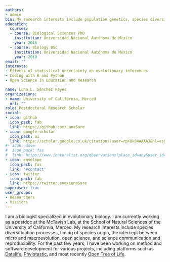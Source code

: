 ```yaml
---
authors:
- admin
bio: My research interests include population genetics, species diversification, phylogenies, timing of species origin, open science, and science communication and reproducibility.
education:
  courses:
  - course: Biological Sciences PhD
    institution: Universidad Nacional Autónoma de México
    year: 2016
  - course: Biology BSc
    institution: Universidad Nacional Autónoma de México
    year: 2010
email: ""
interests:
- Effects of statistical uncertainty on evolutionary inferences
- Coding with R and Python
- Open Science in Education and Research

name: Luna L. Sánchez Reyes
organizations:
- name: University of California, Merced
  url: ""
role: Postdoctoral Research Scholar
social:
- icon: github
  icon_pack: fab
  link: https://github.com/LunaSare
- icon: google-scholar
  icon_pack: ai
  link: https://scholar.google.co.uk/citations?user=rpXUk04AAAAJ&hl=es&oi=ao
#- icon: dove
#  icon_pack: fas
#  link: https://www.inaturalist.org/observations?place_id=any&user_id=lunasare&verifiable=any
- icon: envelope
  icon_pack: fas
  link: '#contact'
- icon: twitter
  icon_pack: fab
  link: https://twitter.com/LunaSare
superuser: true
user_groups:
- Researchers
- Visitors
---
```


I am a biologist specialized in evolutionary biology. I am currently working as a postdoc at the McTavish Lab, at the School of Natural Sciences of the University of California, Merced. My research interests include species diversification processes, timing of species origin, the intercept between micro and macroevolution, open science, and science communication and reproducibility. For the past few years, I have been working on method and software development for various projects, including platforms such as [Datelife](http://datelife.org/query/), [Phylotastic](https://phylo.cs.nmsu.edu/), and most recently [Open Tree of Life](https://tree.opentreeoflife.org/opentree/argus/opentree11.4@ott93302). 

<!--Lorem ipsum dolor sit amet, consectetur adipiscing elit. Sed neque elit, tristique placerat feugiat ac, facilisis vitae arcu. Proin eget egestas augue. Praesent ut sem nec arcu pellentesque aliquet. Duis dapibus diam vel metus tempus vulputate.-->
